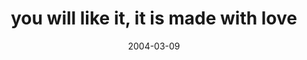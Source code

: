 ---
layout: base.njk
title : 'you will like it, it is made with love' 
view_title : 'you will like it, it is made with love' 
year : '2004' 
date : '2004-03-09' 
img_file : '/drawing/youwilllikeititsmade.png' 
html_file : 'youwilllikeititsmade' 
next_html : 'ihaveaquestion.html' 
year_order : '25' 
permalink : "title/{{html_file}}.html"
---